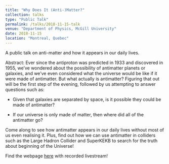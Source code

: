 ```yaml
---
title: "Why Does It (Anti-)Matter?"
collection: talks
type: "Public Talk"
permalink: /talks/2018-11-15-talk
venue: "Department of Physics, McGill University"
date: 2018-11-15
location: "Montreal, Quebec"
---
```


A public talk on anti-matter and how it appears in our daily lives.

Abstract: Ever since the antiproton was predicted in 1933 and discovered in 1955, we’ve wondered about the possibility of antimatter planets or galaxies, and we’ve even considered what the universe would be like if it were made of antimatter. But what actually is antimatter? Figuring that out will be the first step of the evening, followed by us attempting to answer questions such as:

* Given that galaxies are separated by space, is it possible they could be made of antimatter?

* If our universe is only made of matter, then where did all of the antimatter go?

Come along to see how antimatter appears in our daily lives without most of us even realising it. Plus, find out how we can use antimatter in colliders such as the Large Hadron Collider and SuperKEKB to search for the truth about beginning of the Universe!

Find the webpage [here](http://physicsmatters.physics.mcgill.ca/events/lecture-2018-11-15-antimatter/) with recorded livestream!
